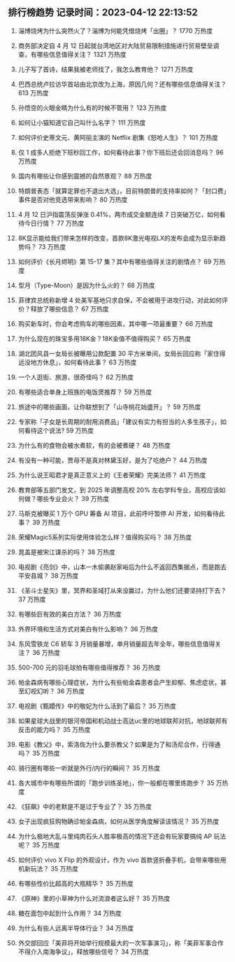 
## 排行榜趋势 记录时间：2023-04-12 22:13:52
  
  1. 淄博烧烤为什么突然火了？淄博为何能凭借烧烤「出圈」？ 1770 万热度
    
  2. 商务部决定自 4 月 12 日起就台湾地区对大陆贸易限制措施进行贸易壁垒调查，有哪些信息值得关注？ 1321 万热度
    
  3. 儿子写了首诗，结果我被老师找了，我怎么教育他？ 1271 万热度
    
  4. 巴西总统卢拉访华首站由北京改为上海，原因几何？还有哪些信息值得关注？ 613 万热度
    
  5. 孙悟空的火眼金睛为什么有的时候不管用？ 123 万热度
    
  6. 如何让小猫知道它自己叫什么名字？ 111 万热度
    
  7. 如何评价史蒂文元、黄阿丽主演的 Netflix 剧集《怒呛人生》？ 101 万热度
    
  8. 仅 1 成多人拒绝下班秒回工作，如何看待此事？你下班后还会回消息吗？ 96 万热度
    
  9. 国内有哪些让你感到震撼的自然景观？ 88 万热度
    
  10. 特朗普表态「就算定罪也不退出大选」，目前特朗普的支持率如何？「封口费」事件是否对他竞选带来影响？ 80 万热度
    
  11. 4 月 12 日沪指震荡反弹涨 0.41%，两市成交金额连续 7 日突破万亿，如何看待今日行情？ 77 万热度
    
  12. 8K显示能给我们带来怎样的改变，首款8K激光电视LX的发布会成为显示新趋势吗？ 73 万热度
    
  13. 如何评价《长月烬明》第 15-17 集？其中有哪些值得关注的剧情点？ 69 万热度
    
  14. 型月（Type-Moon）是因为什么火的？ 68 万热度
    
  15. 菲律宾总统称新增 4 处美军基地只求自保，不会被用于进攻行动，对此如何评价？释放了哪些信息？ 67 万热度
    
  16. 购买新车时，你会考虑购车的哪些因素，其中哪一项最重要？ 66 万热度
    
  17. 为什么现在的珠宝多用18K金？18K金值不值得购买？ 65 万热度
    
  18. 湖北团风县一女局长被曝用公款配置 30 平方米单间，女局长回应称「家住得远没地方休息」，如何看待此事？ 63 万热度
    
  19. 一个人逛街、旅游，很奇怪吗？ 62 万热度
    
  20. 有哪些适合单身上班族的电饭煲推荐？ 59 万热度
    
  21. 旅途中的哪些画面，让你联想到了「山寺桃花始盛开」？ 59 万热度
    
  22. 专家称「子女是长周期的耐用消费品」「建议有实力有担当的人多生孩子」，如何看待这个说法? 59 万热度
    
  23. 为什么有的食物会被水煮软，有的会被煮硬？ 48 万热度
    
  24. 有没有一种可能，贾母不是真对林黛玉好，是为了吃绝户？ 44 万热度
    
  25. 为什么说王昭君才是真正意义上的《王者荣耀》完美法师？ 41 万热度
    
  26. 教育部等五部门发文，到 2025 年调整高校 20% 左右学科专业，高校应该如何做？哪些专业会火？ 39 万热度
    
  27. 马斯克被曝买 1 万个 GPU 筹备 AI 项目，此前呼吁暂停 AI 开发，如何看待此事？ 39 万热度
    
  28. 荣耀Magic5系列实际使用体验怎么样？值得购买吗？ 38 万热度
    
  29. 晁盖是被宋江谋杀的吗？ 38 万热度
    
  30. 电视剧《亮剑》中，山本一木偷袭赵家峪后为什么不返回西集据点，而是跑去平安县城？ 38 万热度
    
  31. 《圣斗士星矢》里，冥界和圣域打从来没赢过，为什么他们还要坚持打下去？ 37 万热度
    
  32. 有哪些巨有效的美白方法？ 36 万热度
    
  33. 外界环境和生活方式对美白有什么影响？ 36 万热度
    
  34. 东风雪铁龙 C6 轿车 3 月销量暴增，单月销量超去年全年，哪些信息值得关注？ 36 万热度
    
  35. 500-700 元的羽毛球拍有哪些值得推荐？ 36 万热度
    
  36. 帕金森病有哪些心理症状，为什么有些帕金森患者会产生抑郁、焦虑症状，甚至幻视幻听？ 36 万热度
    
  37. 电视剧《甄嬛传》中的敬妃为什么活到了最后？ 35 万热度
    
  38. 如果星球大战里的银河帝国和机动战士高达uc里的地球联邦对抗，地球联邦有反击的能力吗？ 35 万热度
    
  39. 电影《教父》中，索洛佐为什么要杀教父？如果是为了和汤尼合作，行得通吗？ 35 万热度
    
  40. 骑行圈有哪些一听就是外行/内行的瞬间？ 35 万热度
    
  41. 各大城市中有哪些所谓的「跑步训练圣地」，你一般都在哪里练跑步？ 35 万热度
    
  42. 《狂飙》中的老默是不是过于专业了？ 35 万热度
    
  43. 女子出现疯狂购物确诊帕金森病，如何从医学角度解读该情况？ 35 万热度
    
  44. 为什么极地大乱斗里纯肉石头人胜率极高的情况下还会有玩家要搞纯 AP 玩法呢？ 35 万热度
    
  45. 如何评价 vivo X Flip 的外观设计，作为 vivo 首款竖折叠手机，会带来哪些用机新玩法？ 35 万热度
    
  46. 有哪些性价比超高的大瓶精华？ 35 万热度
    
  47. 《原神》里的小草神为什么对流浪者这么好？ 35 万热度
    
  48. 糖在面包中起到什么作用？ 34 万热度
    
  49. 为什么有些人远离半导体行业？ 34 万热度
    
  50. 外交部回应「美菲将开始举行规模最大的一次军事演习」，称「美菲军事合作不得介入南海争议」，释放哪些信号？ 34 万热度
    